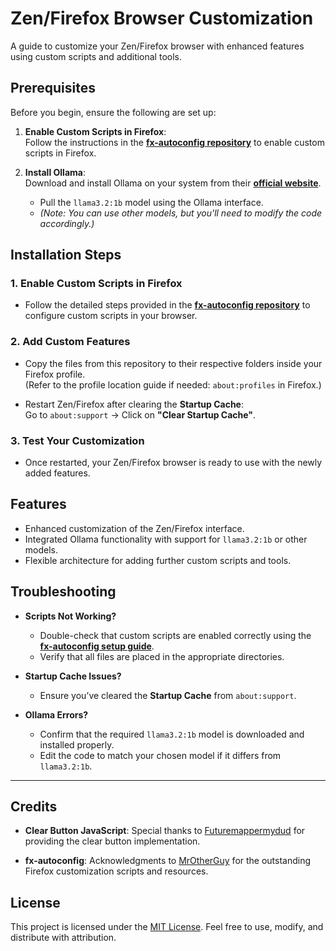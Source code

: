 # Zen/Firefox Browser Customization 

A guide to customize your Zen/Firefox browser with enhanced features using custom scripts and additional tools.



## Prerequisites

Before you begin, ensure the following are set up:

1. **Enable Custom Scripts in Firefox**:  
   Follow the instructions in the **[fx-autoconfig repository](https://github.com/MrOtherGuy/fx-autoconfig)** to enable custom scripts in Firefox.

2. **Install Ollama**:  
   Download and install Ollama on your system from their **[official website](https://ollama.com/)**.  
   - Pull the `llama3.2:1b` model using the Ollama interface.  
   - _(Note: You can use other models, but you'll need to modify the code accordingly.)_



## Installation Steps

### 1. Enable Custom Scripts in Firefox
- Follow the detailed steps provided in the **[fx-autoconfig repository](https://github.com/MrOtherGuy/fx-autoconfig)** to configure custom scripts in your browser.

### 2. Add Custom Features
- Copy the files from this repository to their respective folders inside your Firefox profile.  
  (Refer to the profile location guide if needed: `about:profiles` in Firefox.)

- Restart Zen/Firefox after clearing the **Startup Cache**:  
  Go to `about:support` → Click on **"Clear Startup Cache"**.

### 3. Test Your Customization
- Once restarted, your Zen/Firefox browser is ready to use with the newly added features.



## Features

- Enhanced customization of the Zen/Firefox interface.
- Integrated Ollama functionality with support for `llama3.2:1b` or other models.
- Flexible architecture for adding further custom scripts and tools.


## Troubleshooting

- **Scripts Not Working?**  
  - Double-check that custom scripts are enabled correctly using the **[fx-autoconfig setup guide](https://github.com/MrOtherGuy/fx-autoconfig)**.
  - Verify that all files are placed in the appropriate directories.

- **Startup Cache Issues?**  
  - Ensure you’ve cleared the **Startup Cache** from `about:support`.

- **Ollama Errors?**  
  - Confirm that the required `llama3.2:1b` model is downloaded and installed properly.  
  - Edit the code to match your chosen model if it differs from `llama3.2:1b`.

---

## Credits

- **Clear Button JavaScript**: Special thanks to [Futuremappermydud](https://github.com/Futuremappermydud/lambda-zen/) for providing the clear button implementation.

- **fx-autoconfig**: Acknowledgments to [MrOtherGuy](https://github.com/MrOtherGuy/fx-autoconfig) for the outstanding Firefox customization scripts and resources.


## License

This project is licensed under the [MIT License](LICENSE). Feel free to use, modify, and distribute with attribution.
